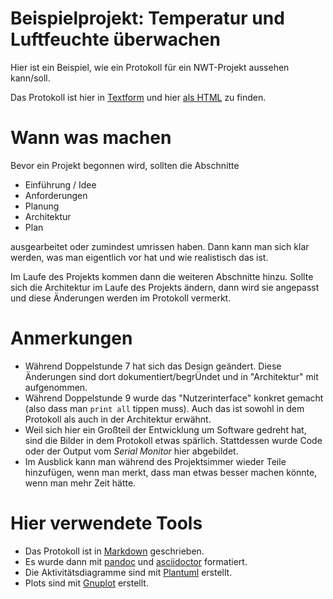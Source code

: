 # Beispielprojekt: Temperatur und Luftfeuchte überwachen

Hier ist ein Beispiel, wie ein Protokoll für ein NWT-Projekt aussehen kann/soll.

Das Protokoll ist hier in
[Textform](Protokoll.md)
und hier
[als HTML](https://htmlpreview.github.io/?https://github.com/kopp/NWT-Projekt-Protokoll-Beispiel/blob/master/Protokoll.html)
zu finden.


# Wann was machen

Bevor ein Projekt begonnen wird, sollten die Abschnitte

- Einführung / Idee
- Anforderungen
- Planung
- Architektur
- Plan

ausgearbeitet oder zumindest umrissen haben.
Dann kann man sich klar werden, was man eigentlich vor hat und wie realistisch das ist.

Im Laufe des Projekts kommen dann die weiteren Abschnitte hinzu.
Sollte sich die Architektur im Laufe des Projekts ändern, dann wird sie angepasst und diese Änderungen werden im Protokoll vermerkt.


# Anmerkungen

- Während Doppelstunde 7 hat sich das Design geändert.
  Diese Änderungen sind dort dokumentiert/begrÜndet und in "Architektur" mit aufgenommen.
- Während Doppelstunde 9 wurde das "Nutzerinterface" konkret gemacht (also dass man `print all` tippen muss).
  Auch das ist sowohl in dem Protokoll als auch in der Architektur erwähnt.
- Weil sich hier ein Großteil der Entwicklung um Software gedreht hat, sind die Bilder in dem Protokoll etwas spärlich.
  Stattdessen wurde Code oder der Output vom _Serial Monitor_ hier abgebildet.
- Im Ausblick kann man während des Projektsimmer wieder Teile hinzufügen, wenn man merkt, dass man etwas besser machen könnte, wenn man mehr Zeit hätte.


# Hier verwendete Tools

- Das Protokoll ist in [Markdown](https://de.wikipedia.org/wiki/Markdown) geschrieben.
- Es wurde dann mit [pandoc](https://pandoc.org/) und [asciidoctor](https://asciidoctor.org/) formatiert.
- Die Aktivitätsdiagramme sind mit [Plantuml](https://plantuml.com/de/activity-diagram-beta) erstellt.
- Plots sind mit [Gnuplot](http://www.gnuplot.info/) erstellt.
